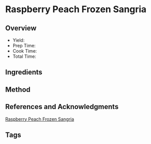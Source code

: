 # Raspberry Peach Frozen Sangria

## Overview

- Yield:
- Prep Time:
- Cook Time:
- Total Time:

## Ingredients


## Method



## References and Acknowledgments

[Raspberry Peach Frozen Sangria](https://tasty.co/recipe/raspberry-peach-frozen-sangria)

## Tags


